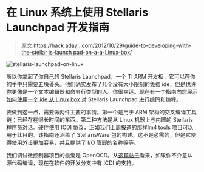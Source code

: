 # 在 Linux 系统上使用 Stellaris Launchpad 开发指南

> 原文:[https://hack aday . com/2012/10/29/guide-to-developing-with-the-stellar is-launch pad-on-a-a-Linux-box/](https://hackaday.com/2012/10/29/guide-to-developing-with-the-stellaris-launchpad-on-a-linux-box/)

![](../Images/abf2d25ff3284ac71ffd9c8bf1ea053b.png "stellaris-launchpad-on-linux")

所以你拿起了你自己的 Stellaris Launchpad，一个 TI ARM 开发板，它可以在你的手中只需要五块骨头。他们确实发布了几个没有大小限制的免费 ide，但是也许你更像是一个文本编辑器和命令行类型的人。你很幸运。现在有一个指南向您展示[如何使用一个 ide 从 Linux box](http://recursive-labs.com/blog/2012/10/28/stellaris-launchpad-gnu-linux-getting-started/) 对 Stellaris Launchpad 进行编码和编程。

要做到这一点，需要做两件主要的事情。第一个是用于 ARM 架构的交叉编译工具链；已经存在很长时间的东西。第二种方法是从 Linux 机器上与内置的 Stellaris 程序员对话。硬件使用 ICDI 协议，正如我们上周报道的那样[lm4 tools 项目](https://github.com/utzig/lm4tools)可以用于此目的。该指南还涵盖了 StellarisWare 包的构建。这不是必需的，但是它使得使用外设更加容易，并且提供了 I/O 管脚的名称等等。

我们调试微控制器项目的最爱是 OpenOCD。从[这篇帖子](http://forum.stellarisiti.com/topic/309-icdi-support-in-openocd/page__st__20#entry1147)看来，如果你不介意从源代码编译，现在在软件的开发分支中有 ICDI 的支持。